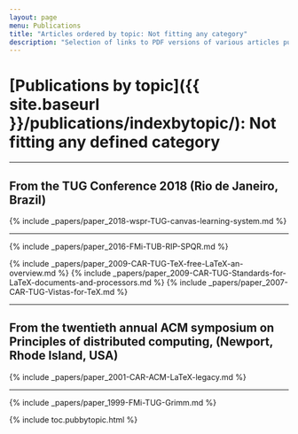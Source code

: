 ```yaml
---
layout: page
menu: Publications
title: "Articles ordered by topic: Not fitting any category"
description: "Selection of links to PDF versions of various articles published by the LaTeX3 project and links to videos of their conference presentations ordered by major topics."
---
```


# [Publications by topic]({{ site.baseurl }}/publications/indexbytopic/): Not fitting any defined category 




<hr class="conference-start">

## From the TUG Conference 2018 (Rio de Janeiro, Brazil)
{% include _papers/paper_2018-wspr-TUG-canvas-learning-system.md %}

<hr class="conference-end">


{% include _papers/paper_2016-FMi-TUB-RIP-SPQR.md %}

<!-- not in sorted into topics yet -->
{% include _papers/paper_2009-CAR-TUG-TeX-free-LaTeX-an-overview.md %}
{% include _papers/paper_2009-CAR-TUG-Standards-for-LaTeX-documents-and-processors.md %}
{% include _papers/paper_2007-CAR-TUG-Vistas-for-TeX.md %}

<hr class="conference-start">

## From the twentieth annual ACM symposium on Principles of distributed computing, (Newport, Rhode Island, USA)

{% include _papers/paper_2001-CAR-ACM-LaTeX-legacy.md %}

<hr class="conference-end">

<!-- not in sorted into topics yet -->

{% include _papers/paper_1999-FMi-TUG-Grimm.md %}



<div class="row">{% include toc.pubbytopic.html %}</div>
<div id="div_vgwpixel"></div>

